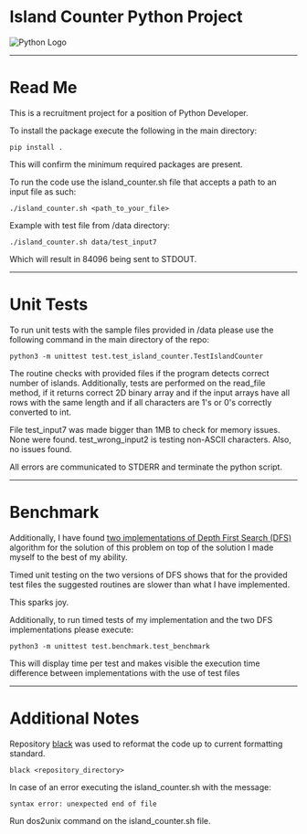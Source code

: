 # Island Counter Python Project

![Python Logo](https://www.python.org/static/community_logos/python-logo.png "Sample inline image")

----

# Read Me

This is a recruitment project for a position of Python Developer.

To install the package execute the following in the main directory:

    pip install .

This will confirm the minimum required packages are present.

To run the code use the island_counter.sh file that accepts a path to an input file as such:

    ./island_counter.sh <path_to_your_file>

Example with test file from /data directory:
    
    ./island_counter.sh data/test_input7

Which will result in 84096 being sent to STDOUT.

----

# Unit Tests

To run unit tests with the sample files provided in /data please use the following command 
in the main directory of the repo:

    python3 -m unittest test.test_island_counter.TestIslandCounter

The routine checks with provided files if the program detects correct number of islands.
Additionally, tests are performed on the read_file method, if it returns correct 2D binary array and
if the input arrays have all rows with the same length and if all characters are 1's or 0's correctly converted to int.

File test_input7 was made bigger than 1MB to check for memory issues. None were found.
test_wrong_input2 is testing non-ASCII characters. Also, no issues found.

All errors are communicated to STDERR and terminate the python script.

----

# Benchmark

Additionally, I have found [two implementations of Depth First Search (DFS)](https://www.geeksforgeeks.org/find-number-of-islands/) algorithm for the solution of this problem on top
of the solution I made myself to the best of my ability.

Timed unit testing on the two versions of DFS shows that for the provided test files the suggested routines are slower
than what I have implemented.

This sparks joy.

Additionally, to run timed tests of my implementation and the two DFS implementations please execute:

    python3 -m unittest test.benchmark.test_benchmark

This will display time per test and makes visible the execution time difference between implementations 
with the use of test files

----

# Additional Notes

Repository [black](https://pypi.org/project/black/) was used to reformat the code up to current formatting standard.

    black <repository_directory>


In case of an error executing the island_counter.sh with the message:

    syntax error: unexpected end of file

Run dos2unix command on the island_counter.sh file.
